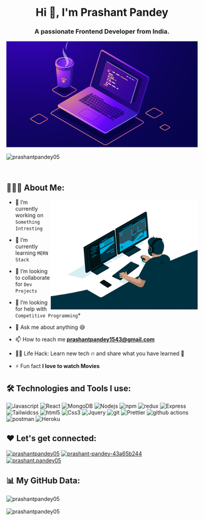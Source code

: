 <h1 align="center">Hi 👋, I'm Prashant Pandey</h1>
<h3 align="center">A passionate Frontend Developer from India.</h3>
<div align="center">
  
![971.jpg](https://github.com/prashantpandey05/prashantpandey05/blob/main/971.jpg?raw=true)



</div>



<p align="left"> <img src="https://komarev.com/ghpvc/?username=prashantpandey05&label=Profile%20views&color=0e75b6&style=flat" alt="prashantpandey05" /> </p>


 <br/>

 ## 👨🏻‍💻 About Me:
<img  src="giphy.gif" height="290px" align="right" />

 
- 🔭 I’m currently working on `Something Intresting`

- 🌱 I’m currently learning `MERN Stack`

- 👯 I’m looking to collaborate for `Dev Projects`

- 🤔 I’m looking for help with `Competitive Programming`*

- 💬 Ask me about anything :sweat_smile:

- 📫 How to reach me **prashantpandey1543@gmail.com**
 
- 👨‍💻 Life Hack: Learn new tech :fire: and share what you have learned :tada:

- ⚡ Fun fact **I love to watch Movies**

## 🛠️ Technologies and Tools I use:

<p>
<img alt="Javascript" src="https://img.shields.io/badge/JavaScript-323330?style=for-the-badge&logo=javascript&logoColor=F7DF1E"  height="25px"/>
<img alt="React" src="https://img.shields.io/badge/React-20232A?style=for-the-badge&logo=react&logoColor=61DAFB" height="25px"/>
<img alt="MongoDB" src="https://img.shields.io/badge/-MongoDB-13aa52?style=flat-square&logo=mongodb&logoColor=white"  height="25px"/>
<img alt="Nodejs" src="https://img.shields.io/badge/-Nodejs-43853d?style=flat-square&logo=Node.js&logoColor=white"  height="25px"/>
<img alt="npm" src="https://img.shields.io/badge/NPM-%23000000.svg?style=for-the-badge&logo=npm&logoColor=white" height="25px"/>
<img alt="redux" src="https://img.shields.io/badge/-Redux-764ABC?style=flat-square&logo=redux&logoColor=white" height="25px"/>
 <img alt="Express" src="https://img.shields.io/badge/express.js-%23404d59.svg?style=for-the-badge&logo=express&logoColor=%2361DAFB" height="25px"/>
<img alt="Tailwidcss" src="https://img.shields.io/badge/Tailwind_CSS-38B2AC?style=for-the-badge&logo=tailwind-css&logoColor=white" height="25px"/>
<img alt="html5" src="https://img.shields.io/badge/HTML5-E34F26?style=for-the-badge&logo=html5&logoColor=white" height="25px"/>
<img alt="Css3" src="https://img.shields.io/badge/CSS3-1572B6?style=for-the-badge&logo=css3&logoColor=white" height="25px"/>
<img alt="Jquery" src="https://img.shields.io/badge/jquery-%230769AD.svg?style=for-the-badge&logo=jquery&logoColor=white" height="25px"/>
<img alt="git" src="https://img.shields.io/badge/-Git-F05032?style=flat-square&logo=git&logoColor=white" height="25px"/>
<img alt="Prettier" src="https://img.shields.io/badge/-Prettier-F7B93E?style=flat-square&logo=prettier&logoColor=white" height="25px"/>
 <img alt="github actions" src="https://img.shields.io/badge/-Github_Actions-2088FF?style=flat-square&logo=github-actions&logoColor=white" height="25px"/>
 <img alt="postman" src="https://img.shields.io/badge/-Postman-00C7B7?style=flat-square&logo=postman&logoColor=white" height="25px"/>
 <img alt="Heroku" src="https://img.shields.io/badge/-Heroku-430098?style=flat-square&logo=heroku&logoColor=white" height="25px"/>
</p>

## ❤️ Let's get connected:

<p>
<a href="https://dev.to/prashantpandey05" target="blank"><img align="center" src="https://raw.githubusercontent.com/rahuldkjain/github-profile-readme-generator/master/src/images/icons/Social/devto.svg" alt="prashantpandey05" height="30" width="40" /></a>
<a href="https://linkedin.com/in/prashant-pandey-43a65b244" target="blank"><img align="center" src="https://raw.githubusercontent.com/rahuldkjain/github-profile-readme-generator/master/src/images/icons/Social/linked-in-alt.svg" alt="prashant-pandey-43a65b244" height="30" width="40" /></a>
<a href="https://instagram.com/prashant.pandey05" target="blank"><img align="center" src="https://raw.githubusercontent.com/rahuldkjain/github-profile-readme-generator/master/src/images/icons/Social/instagram.svg" alt="prashant.pandey05" height="30" width="40" /></a>
</p>

## 📊 My GitHub Data:

<p><img align="center" src="https://github-readme-stats.vercel.app/api/top-langs?username=prashantpandey05&show_icons=true&locale=en&layout=compact" alt="prashantpandey05" /></p>

<p><img align="center" src="https://github-readme-streak-stats.herokuapp.com/?user=prashantpandey05&" alt="prashantpandey05" /></p>
